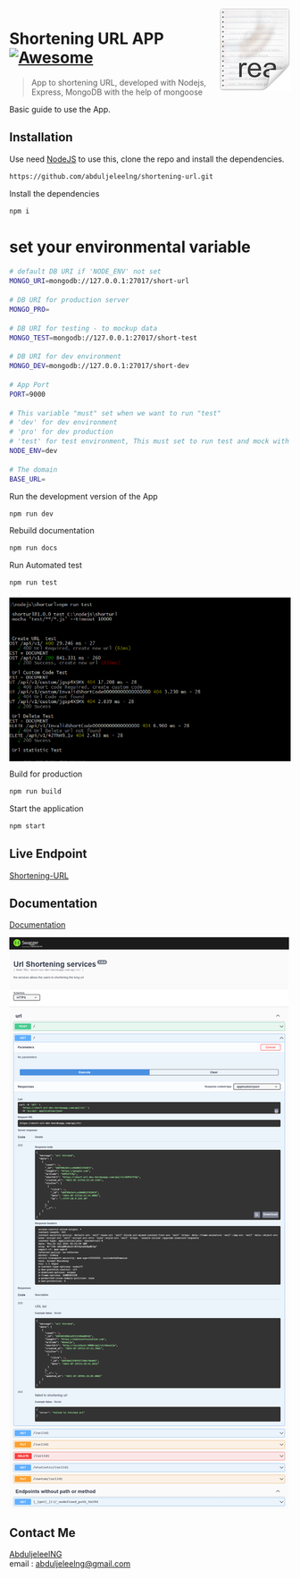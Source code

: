 <img src="icon.png" align="right" />

# Shortening URL APP [![Awesome](https://cdn.rawgit.com/sindresorhus/awesome/d7305f38d29fed78fa85652e3a63e154dd8e8829/media/badge.svg)](https://github.com/abduljeleelng/shortening-url#readme)
> App to shortening URL, developed with Nodejs, Express, MongoDB with the help of mongoose

Basic guide to use the App.

## Installation

Use need [NodeJS](https://nodejs.org/) to use this, clone the repo and install the dependencies.
```bash
https://github.com/abduljeleelng/shortening-url.git
```
Install the dependencies 

```bash
npm i
```
# set your environmental variable 
```bash
# default DB URI if 'NODE_ENV' not set 
MONGO_URI=mongodb://127.0.0.1:27017/short-url

# DB URI for production server  
MONGO_PRO=

# DB URI for testing - to mockup data
MONGO_TEST=mongodb://127.0.0.1:27017/short-test

# DB URI for dev environment
MONGO_DEV=mongodb://127.0.0.1:27017/short-dev

# App Port
PORT=9000

# This variable "must" set when we want to run "test" 
# 'dev' for dev environment 
# 'pro' for dev production 
# 'test' for test environment, This must set to run test and mock with mongo schema 
NODE_ENV=dev

# The domain  
BASE_URL=

```
Run the development version of the App 

```bash
npm run dev
```

Rebuild documentation

```bash
npm run docs
```

Run Automated test 

```
npm run test
```
<img src="test-demo.gif" align="center" />

Build for production 
```bash
npm run build
```
Start the application 

```bash
npm start
```

## Live Endpoint 
[Shortening-URL](https://short-url-dev.herokuapp.com/api/v1)

## Documentation
[Documentation](https://short-url-dev.herokuapp.com/api/v1/doc/)

<img src="documentation.png" align="center" />

## Contact Me
[AbduljeleelNG](mailto:abduljeleelng@gmail.com) <br />
email : abduljeleelng@gmail.com

